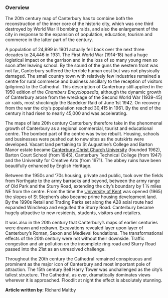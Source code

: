 ### Overview

The 20th century map of Canterbury has to combine both the reconstruction of the inner core of the historic city, which was one third destroyed by World War II bombing raids, and also the enlargement of the city in response to the expansion of population, education, tourism and commerce in the latter part of the century. 

A population of 24,899 in 1901 actually fell back over the next three decades to 24,446 in 1931.  The First World War (1914-18) had a huge logistical impact on the garrison and in the loss of so many young men so soon after leaving school. By the sound of the guns the western front was not far, Canterbury suffered the terrible human cost but was not physically damaged. The small country town with relatively few industries remained a centre for rural commerce  and business ancillary to the reception of visitors (pilgrims) to the Cathedral. This description of Canterbury still applied in the 1950 edition of the _Chambers Encyclopaedia_, although the dynamic growth of Canterbury arose from the wreckage of the Second World War (1939-45) air raids, most shockingly the Baedeker Raid of June 1st 1942. On recovery from the war the city’s population reached 30,415 in 1961. By the end of the century it had risen to nearly 45,000 and was accelerating.

The maps of late 20th century Canterbury therefore take in the phenomenal growth of Canterbury as a regional commercial, tourist and educational centre. The bombed part of the centre was twice rebuilt. Housing, schools and businesses were pushed out to new sites as the outskirts were developed. Vacant land pertaining to St Augustine’s College and Barton Manor estate became [Canterbury Christ Church University](https://www.canterbury.ac.uk) (founded 1962), Barton Court School (from 1945), Canterbury Technical College (from 1947) and the University for Creative Arts (from 1971).  The abbey ruins have been beautifully enhanced by English Heritage.   

Between the 1950s and ‘70s housing, private and public, took over the fields from Northgate to the army barracks and beyond, between the army range of Old Park and the Sturry Road, extending the city’s boundary by 1 ½ miles NE from the centre. From the time the [University of Kent](www.kent.ac.uk) was opened (1965) the slopes of St Stephen’s also became prime housing development land. By the 1990s Retail and Trading Parks set along the A28 axial route had expanded Wincheap and engulfed the Sturry Road. Canterbury became hugely attractive to new residents, students, visitors and retailers. 

It was also in the 20th century that Canterbury’s maps of earlier centuries were drawn and redrawn. Excavations revealed layer upon layer of Canterbury’s Roman, Saxon and Medieval foundations. The transformational effects of the 20th century were not without their downside. Traffic congestion and air pollution on the incomplete ring road and Sturry Road passed into the 21st as an unresolved challenge. 

Throughout the 20th century the Cathedral remained conspicuous and prominent as the major icon of Canterbury and most important pole of attraction. The 15th century Bell Harry Tower was unchallenged as the city’s tallest structure. The Cathedral, as ever, dramatically dominates views wherever it is approached. Floodlit at night the effect is absolutely stunning.  

**Article written by:** Richard Maltby
